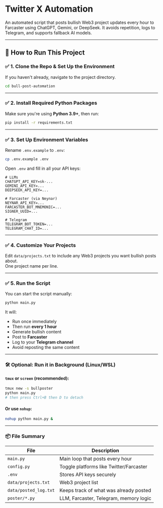 # Twitter X Automation

An automated script that posts bullish Web3 project updates every hour to Farcaster using ChatGPT, Gemini, or DeepSeek. It avoids repetition, logs to Telegram, and supports fallback AI models.

---

## 🚀 How to Run This Project

### ✅ 1. Clone the Repo & Set Up the Environment
If you haven't already, navigate to the project directory.

```bash
cd bull-post-automation
```

---

### ✅ 2. Install Required Python Packages
Make sure you're using **Python 3.9+**, then run:

```bash
pip install -r requirements.txt
```

---

### ✅ 3. Set Up Environment Variables
Rename `.env.example` to `.env`:

```bash
cp .env.example .env
```

Open `.env` and fill in all your API keys:

```env
# LLMs
CHATGPT_API_KEY=sk-...
GEMINI_API_KEY=...
DEEPSEEK_API_KEY=...

# Farcaster (via Neynar)
NEYNAR_API_KEY=...
FARCASTER_BOT_MNEMONIC=...
SIGNER_UUID=...

# Telegram
TELEGRAM_BOT_TOKEN=...
TELEGRAM_CHAT_ID=...
```

---

### ✅ 4. Customize Your Projects
Edit `data/projects.txt` to include any Web3 projects you want bullish posts about.  
One project name per line.

---

### ✅ 5. Run the Script
You can start the script manually:

```bash
python main.py
```

It will:
- Run once immediately
- Then run **every 1 hour**
- Generate bullish content
- Post to **Farcaster**
- Log to your **Telegram channel**
- Avoid reposting the same content

---

### 🛠 Optional: Run it in Background (Linux/WSL)

#### `tmux` or `screen` (recommended):
```bash
tmux new -s bullposter
python main.py
# then press Ctrl+B then D to detach
```

#### Or use `nohup`:
```bash
nohup python main.py &
```

---

### 📦 File Summary

| File | Description |
|------|-------------|
| `main.py` | Main loop that posts every hour |
| `config.py` | Toggle platforms like Twitter/Farcaster |
| `.env` | Stores API keys securely |
| `data/projects.txt` | Web3 project list |
| `data/posted_log.txt` | Keeps track of what was already posted |
| `poster/*.py` | LLM, Farcaster, Telegram, memory logic |

